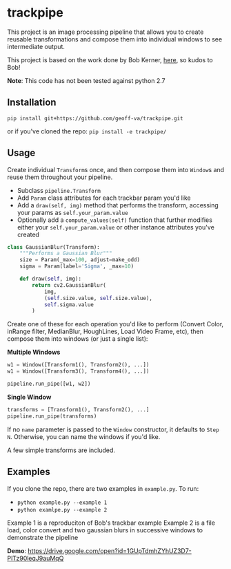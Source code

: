 # trackpipe
This project is an image processing pipeline that allows you to create reusable transformations and compose them into individual windows to see intermediate output.

This project is based on the work done by Bob Kerner, [here](https://github.gatech.edu/bkerner3/trackbar), so kudos to Bob!

**Note**: This code has not been tested against python 2.7

## Installation
`pip install git+https://github.com/geoff-va/trackpipe.git`

or if you've cloned the repo:
`pip install -e trackpipe/`


## Usage
Create individual `Transform`s once, and then compose them into `Window`s and reuse them throughout your pipeline.

- Subclass `pipeline.Transform`
- Add `Param` class attributes for each trackbar param you'd like
- Add a `draw(self, img)` method that performs the transform, accessing your params as `self.your_param.value`
- Optionally add a `compute_values(self)` function that further modifies either your `self.your_param.value` or other instance attributes you've created

```python
class GaussianBlur(Transform):
    """Performs a Gaussian Blur"""
    size = Param(_max=100, adjust=make_odd)
    sigma = Param(label='Sigma', _max=10)

    def draw(self, img):
        return cv2.GaussianBlur(
            img,
            (self.size.value, self.size.value),
            self.sigma.value
        )
```

Create one of these for each operation you'd like to perform (Convert Color, inRange filter, MedianBlur, HoughLines, Load Video Frame, etc), then compose them into windows (or just a single list):

**Multiple Windows**
```python
w1 = Window([Transform1(), Transform2(), ...])
w1 = Window([Transform3(), Transform4(), ...])

pipeline.run_pipe([w1, w2])
```

**Single Window**
```python
transforms = [Transform1(), Transform2(), ...]
pipeline.run_pipe(transforms)
```

If no `name` parameter is passed to the `Window` constructor, it defaults to `Step N`. Otherwise, you can name the windows if you'd like.

A few simple transforms are included.

## Examples
If you clone the repo, there are two examples in `example.py`. To run:
- `python example.py --example 1`
- `python examlpe.py --example 2`

Example 1 is a reproduciton of Bob's trackbar example
Example 2 is a file load, color convert and two gaussian blurs in successive windows to demonstrate the pipeline

**Demo**:
https://drive.google.com/open?id=1GUpTdmhZYhUZ3D7-PlTz90leqJ9auMqQ

